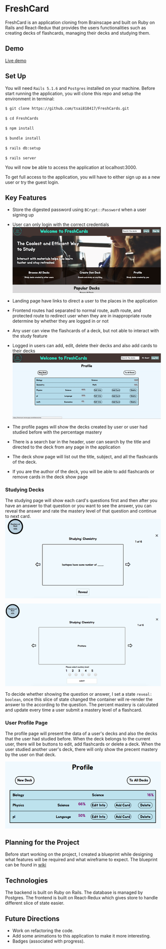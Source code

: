 # FreshCard     
FreshCard is an application cloning from Brainscape and built on Ruby on Rails and React-Redux that provides the users functionalities such as creating decks of flashcards, managing their decks and studying them.       
## Demo                         
[Live demo](https://freshcard.herokuapp.com/#/)
## Set Up                              
You will need `Rails 5.1.6` and `Postgres` installed on your machine. Before start running the application, you will clone this repo and setup the environment in terminal:
```command
$ git clone https://github.com/tsai810417/FreshCards.git

$ cd FreshCards

$ npm install

$ bundle install

$ rails db:setup

$ rails server
```
You will now be able to access the application at localhost:3000.

To get full access to the application, you will have to either sign up as a new user or try the guest login.
## Key Features
* Store the digested password using `BCrypt::Password` when a user signing up

* User can only login with the correct credentials
![login](readme_resources/freshcard_login.gif)

* Landing page have links to direct a user to the places in the application

* Frontend routes had separated to normal route, auth route, and protected route to redirect user when they are in inappropriate route determine by whether they are logged in or not

* Any user can view the flashcards of a deck, but not able to interact with the study feature

* Logged in users can add, edit, delete their decks and also add cards to their decks
![deck](readme_resources/freshcard_deck.gif)

* The profile pages will show the decks created by user or user had studied before with the percentage mastery

* There is a search bar in the header, user can search by the title and directed to the deck from any page in the application

* The deck show page will list out the title, subject, and all the flashcards of the deck.

* If you are the author of the deck, you will be able to add flashcards or remove cards in the deck show page

### Studying Decks
The studying page will show each card's questions first and then after you have an answer to that question or you want to see the answer, you can reveal the answer and rate the mastery level of that question and continue to next card.
![question](https://github.com/tsai810417/resources/blob/master/study_question.png?raw=true)

![answer](https://github.com/tsai810417/resources/blob/master/study_answer.png?raw=true)

To decide whether showing the question or answer, I set a state `reveal: boolean`, once this slice of state changed the container will re-render the answer to the according to the question.
The percent mastery is calculated and update every time a user submit a mastery level of a flashcard.

### User Profile Page
The profile page will present the data of a user's decks and also the decks that the user had studied before.
When the deck belongs to the current user, there will be buttons to edit, add flashcards or delete a deck.
When the user studied another user's deck,  there will only show the precent mastery by the user on that deck.

![profile](readme_resources/freshcard_profile.png)

## Planning for the Project
Before start working on the project, I created a blueprint while designing what features will be required and what wireframe to expect.
The blueprint can be found in [wiki](https://github.com/tsai810417/FreshCards/wiki)


## Technologies
The backend is built on Ruby on Rails.
The database is managed by Postgres.
The frontend is built on React-Redux which gives store to handle different slice of state easier.

## Future Directions
* Work on refactoring the code.
* Add some animations to this application to make it more interesting.
* Badges (associated with progress).
